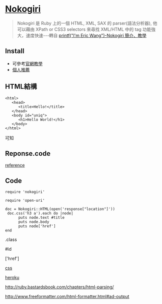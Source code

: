 [Nokogiri](http://nokogiri.org/)
=====

>Nokogiri 是 Ruby 上的一個 HTML, XML, SAX 的 parser(語法分析器), 他可以藉由 XPath or CSS3 selectors 來尋找 XML/HTML 中的 tag 功能強大，速度快速---轉自  [printf("I'm Eric Wang")-Nokogiri 簡介、教學](http://wwssllabcd.github.io/blog/2012/10/25/how-to-use-nokogiri/)


 Install
---------- 
  - 可參考[官網教學](http://nokogiri.org/tutorials/installing_nokogiri.html)
  - [個人推薦](https://blog.engineyard.com/2010/getting-started-with-nokogiri/)

HTML結構
------

    <html> 
       <head>
          <title>Hello!</title>
       </head>
       <body id="uniq">
          <h1>Hello World!</h1>
       </body>
    </html>

可知

Reponse.code
----

[reference](http://www.w3.org/Protocols/rfc2616/rfc2616-sec10.html)

Code
----
```
require 'nokogiri'

require 'open-uri'

doc = Nokogiri::HTML(open('response["location"]'))
 doc.css('h3 a').each do |node|
      puts node.text #title
      puts node.body
      puts node['href'] 
end
```


.class

\#id


['href']

[css](http://www.w3schools.com/css/)


[heroku](https://dashboard.heroku.com/apps)

http://ruby.bastardsbook.com/chapters/html-parsing/

http://www.freeformatter.com/html-formatter.html#ad-output


